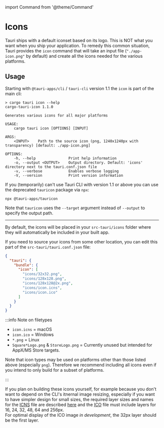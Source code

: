 import Command from '@theme/Command'

# Icons

Tauri ships with a default iconset based on its logo. This is NOT what you want when you ship your application. To remedy this common situation, Tauri provides the `icon` command that will take an input file (`"./app-icon.png"` by default) and create all the icons needed for the various platforms.

## Usage

Starting with `@tauri-apps/cli` / `tauri-cli` version 1.1 the `icon` is part of the main cli:

<Command name="icon" />

```console
> cargo tauri icon --help
cargo-tauri-icon 1.1.0

Generates various icons for all major platforms

USAGE:
    cargo tauri icon [OPTIONS] [INPUT]

ARGS:
    <INPUT>    Path to the source icon (png, 1240x1240px with transparency) [default: ./app-icon.png]

OPTIONS:
    -h, --help               Print help information
    -o, --output <OUTPUT>    Output directory. Default: 'icons' directory next to the tauri.conf.json file
    -v, --verbose            Enables verbose logging
    -V, --version            Print version information
```

If you (temporarily) can't use Tauri CLI with version 1.1 or above you can use the deprecated `tauricon` package via `npx`:

```console
npx @tauri-apps/tauricon
```

Note that `tauricon` uses the `--target` argument instead of `--output` to specify the output path.

---

By default, the icons will be placed in your `src-tauri/icons` folder where they will automatically be included in your built app.

If you need to source your icons from some other location, you can edit this part of the `src-tauri/tauri.conf.json` file:

```json
{
  "tauri": {
    "bundle": {
      "icon": [
        "icons/32x32.png",
        "icons/128x128.png",
        "icons/128x128@2x.png",
        "icons/icon.icns",
        "icons/icon.ico"
      ]
    }
  }
}
```

:::info Note on filetypes

- `icon.icns` = macOS
- `icon.ico` = Windows
- `*.png` = Linux
- `Square*Logo.png` & `StoreLogo.png` = Currently unused but intended for AppX/MS Store targets.

Note that icon types may be used on platforms other than those listed above (especially `png`). Therefore we recommend including all icons even if you intend to only build for a subset of platforms.

:::

If you plan on building these icons yourself, for example because you don't want to depend on the CLI's itnernal image resizing, especially if you want to have simpler design for small sizes, the required layer sizes and names for the [ICNS] file are described [here] and the [ICO] file must include layers for 16, 24, 32, 48, 64 and 256px.  
For optimal display of the ICO image _in development_, the 32px layer should be the first layer.

[here]: https://github.com/tauri-apps/tauri/blob/dev/tooling/cli/src/helpers/icns.json
[icns]: https://en.wikipedia.org/wiki/Apple_Icon_Image_format
[ico]: https://en.wikipedia.org/wiki/ICO_(file_format)
